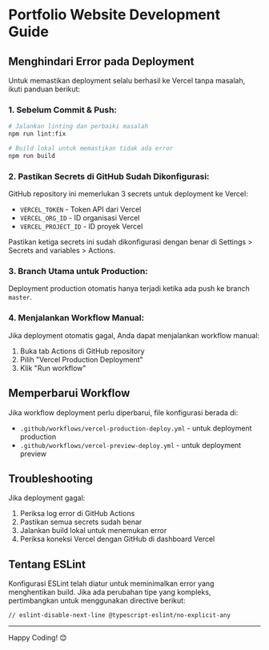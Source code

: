# Portfolio Website Development Guide

## Menghindari Error pada Deployment

Untuk memastikan deployment selalu berhasil ke Vercel tanpa masalah, ikuti panduan berikut:

### 1. Sebelum Commit & Push:

```bash
# Jalankan linting dan perbaiki masalah
npm run lint:fix

# Build lokal untuk memastikan tidak ada error
npm run build
```

### 2. Pastikan Secrets di GitHub Sudah Dikonfigurasi:

GitHub repository ini memerlukan 3 secrets untuk deployment ke Vercel:

- `VERCEL_TOKEN` - Token API dari Vercel
- `VERCEL_ORG_ID` - ID organisasi Vercel
- `VERCEL_PROJECT_ID` - ID proyek Vercel

Pastikan ketiga secrets ini sudah dikonfigurasi dengan benar di Settings > Secrets and variables > Actions.

### 3. Branch Utama untuk Production:

Deployment production otomatis hanya terjadi ketika ada push ke branch `master`.

### 4. Menjalankan Workflow Manual:

Jika deployment otomatis gagal, Anda dapat menjalankan workflow manual:

1. Buka tab Actions di GitHub repository
2. Pilih "Vercel Production Deployment"
3. Klik "Run workflow"

## Memperbarui Workflow

Jika workflow deployment perlu diperbarui, file konfigurasi berada di:

- `.github/workflows/vercel-production-deploy.yml` - untuk deployment production
- `.github/workflows/vercel-preview-deploy.yml` - untuk deployment preview

## Troubleshooting

Jika deployment gagal:

1. Periksa log error di GitHub Actions
2. Pastikan semua secrets sudah benar
3. Jalankan build lokal untuk menemukan error
4. Periksa koneksi Vercel dengan GitHub di dashboard Vercel

## Tentang ESLint

Konfigurasi ESLint telah diatur untuk meminimalkan error yang menghentikan build. Jika ada perubahan tipe yang kompleks, pertimbangkan untuk menggunakan directive berikut:

```tsx
// eslint-disable-next-line @typescript-eslint/no-explicit-any
```

---

Happy Coding! 😊
